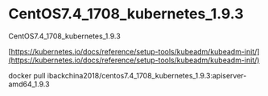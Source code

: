 # CentOS7.4_1708_kubernetes_1.9.3
CentOS7.4_1708_kubernetes_1.9.3

[https://kubernetes.io/docs/reference/setup-tools/kubeadm/kubeadm-init/](https://kubernetes.io/docs/reference/setup-tools/kubeadm/kubeadm-init/)




docker pull ibackchina2018/centos7.4_1708_kubernetes_1.9.3:apiserver-amd64_1.9.3
